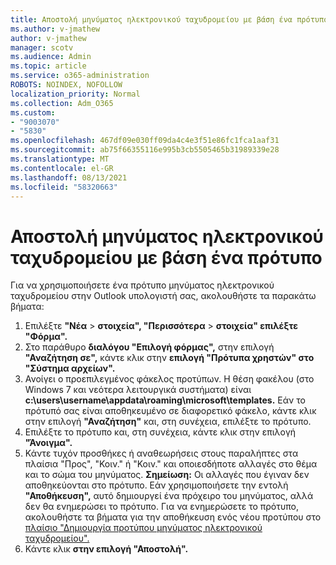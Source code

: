 ```yaml
---
title: Αποστολή μηνύματος ηλεκτρονικού ταχυδρομείου με βάση ένα πρότυπο
ms.author: v-jmathew
author: v-jmathew
manager: scotv
ms.audience: Admin
ms.topic: article
ms.service: o365-administration
ROBOTS: NOINDEX, NOFOLLOW
localization_priority: Normal
ms.collection: Adm_O365
ms.custom:
- "9003070"
- "5830"
ms.openlocfilehash: 467df09e030ff09da4c4e3f51e86fc1fca1aaf31
ms.sourcegitcommit: ab75f66355116e995b3cb5505465b31989339e28
ms.translationtype: MT
ms.contentlocale: el-GR
ms.lasthandoff: 08/13/2021
ms.locfileid: "58320663"
---
```

# <a name="send-an-email-message-based-on-a-template"></a>Αποστολή μηνύματος ηλεκτρονικού ταχυδρομείου με βάση ένα πρότυπο

Για να χρησιμοποιήσετε ένα πρότυπο μηνύματος ηλεκτρονικού ταχυδρομείου στην Outlook υπολογιστή σας, ακολουθήστε τα παρακάτω βήματα:

1. Επιλέξτε **"Νέα**  >  **στοιχεία", "Περισσότερα**  >  **στοιχεία" επιλέξτε "Φόρμα".**
2. Στο παράθυρο **διαλόγου "Επιλογή φόρμας",** στην επιλογή **"Αναζήτηση σε",** κάντε κλικ στην **επιλογή "Πρότυπα χρηστών" στο "Σύστημα αρχείων".**
3. Ανοίγει ο προεπιλεγμένος φάκελος προτύπων. Η θέση φακέλου (στο Windows 7 και νεότερα λειτουργικά συστήματα) είναι **c:\users\username\appdata\roaming\microsoft\templates.** Εάν το πρότυπό σας είναι αποθηκευμένο σε διαφορετικό φάκελο, κάντε κλικ στην επιλογή **"Αναζήτηση"** και, στη συνέχεια, επιλέξτε το πρότυπο.
4. Επιλέξτε το πρότυπο και, στη συνέχεια, κάντε κλικ στην επιλογή **"Άνοιγμα".**
5. Κάντε τυχόν προσθήκες ή αναθεωρήσεις στους παραλήπτες στα  πλαίσια "Προς", "Κοιν." ή "Κοιν." και οποιεσδήποτε αλλαγές στο θέμα και το σώμα του μηνύματος. 
    **Σημείωση:** Οι αλλαγές που έγιναν δεν αποθηκεύονται στο πρότυπο. Εάν χρησιμοποιήσετε την εντολή **"Αποθήκευση",** αυτό δημιουργεί ένα πρόχειρο του μηνύματος, αλλά δεν θα ενημερώσει το πρότυπο. Για να ενημερώσετε το πρότυπο, ακολουθήστε τα βήματα για την αποθήκευση ενός νέου προτύπου στο [πλαίσιο "Δημιουργία προτύπου μηνύματος ηλεκτρονικού ταχυδρομείου".](https://support.microsoft.com/office/create-an-email-message-template-43ec7142-4dd0-4351-8727-bd0977b6b2d1)
6. Κάντε κλικ **στην επιλογή "Αποστολή".**
